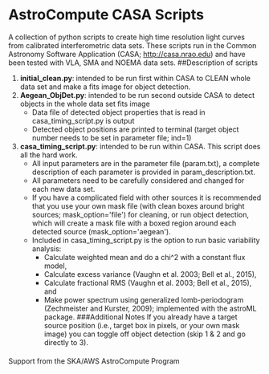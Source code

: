 # AstroCompute CASA Scripts
A collection of python scripts to create high time resolution light curves from calibrated interferometric data sets. These scripts run in the Common Astronomy Software Application (CASA; http://casa.nrao.edu) and have been tested with VLA, SMA and NOEMA data sets.
##Description of scripts
1. **initial_clean.py**: intended to be run first within CASA to CLEAN whole data set and make a fits image for object detection.
2. **Aegean_ObjDet.py**: intended to be run second outside CASA to detect objects in the whole data set fits image
   * Data file of detected object properties that is read in casa_timing_script.py is output
   * Detected object positions are printed to terminal (target object number needs to be set in parameter file; ind=1)
3. **casa_timing_script.py**: intended to be run within CASA. This script does all the hard work.
   * All input parameters are in the parameter file (param.txt), a complete description of each parameter is provided in param_description.txt.
   * All parameters need to be carefully considered and changed for each new data set.
   * If you have a complicated field with other sources it is recommended that you use your own mask file (with clean boxes     around bright sources; mask_option='file') for cleaning, or run object detection, which will create a mask file with a       boxed region around each detected source (mask_option='aegean').
   * Included in casa_timing_script.py is the option to run basic variability analysis:
      * Calculate weighted mean and do a chi^2 with a constant flux model,
      * Calculate excess variance (Vaughn et al. 2003; Bell et al., 2015),
      * Calculate fractional RMS (Vaughn et al. 2003; Bell et al., 2015), and
      * Make power spectrum using generalized lomb-periodogram (Zechmeister and Kurster, 2009); implemented with
       the astroML package.
###Additional Notes
If you already have a target source position (i.e., target box in pixels, or your own mask image) you can toggle off object detection (skip 1 & 2 and go directly to 3).

####
Support from the SKA/AWS AstroCompute Program
